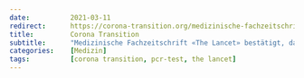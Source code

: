 ```yaml
---
date:          2021-03-11
redirect:      https://corona-transition.org/medizinische-fachzeitschrift-the-lancet-bestatigt-dass-pcr-tests-ungeeignet
title:         Corona Transition
subtitle:      "Medizinische Fachzeitschrift «The Lancet» bestätigt, dass PCR-Tests ungeeignet sind"
categories:    [Medizin]
tags:          [corona transition, pcr-test, the lancet]
---
```

